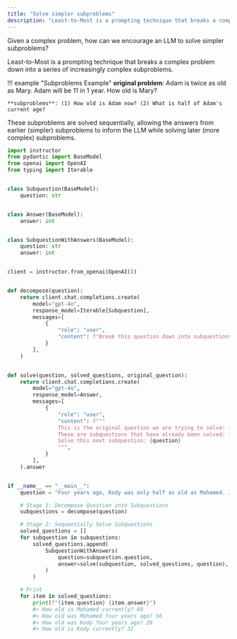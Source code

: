 ```yaml
---
title: "Solve simpler subproblems"
description: "Least-to-Most is a prompting technique that breaks a complex problem down into a series of increasingly complex subproblems."
---
```


Given a complex problem, how can we encourage an LLM to solve simpler subproblems?

Least-to-Most is a prompting technique that breaks a complex problem down into a series of increasingly complex subproblems.

!!! example "Subproblems Example"
    **original problem**: Adam is twice as old as Mary. Adam will be 11 in 1 year. How old is Mary?
    
    **subproblems**: (1) How old is Adam now? (2) What is half of Adam's current age?

These subproblems are solved sequentially, allowing the answers from earlier (simpler) subproblems to inform the LLM while solving later (more complex) subproblems.

```python
import instructor
from pydantic import BaseModel
from openai import OpenAI
from typing import Iterable


class Subquestion(BaseModel):
    question: str


class Answer(BaseModel):
    answer: int


class SubquestionWithAnswers(BaseModel):
    question: str
    answer: int


client = instructor.from_openai(OpenAI())


def decompose(question):
    return client.chat.completions.create(
        model="gpt-4o",
        response_model=Iterable[Subquestion],
        messages=[
            {
                "role": "user",
                "content": f"Break this question down into subquestions to solve sequentially: {question}",
            }
        ],
    )


def solve(question, solved_questions, original_question):
    return client.chat.completions.create(
        model="gpt-4o",
        response_model=Answer,
        messages=[
            {
                "role": "user",
                "content": f"""
                This is the original question we are trying to solve: {original_question}
                These are subquestions that have already been solved: {solved_questions}
                Solve this next subquestion: {question}
                """,
            }
        ],
    ).answer


if __name__ == "__main__":
    question = "Four years ago, Kody was only half as old as Mohamed. If Mohamed is currently twice 30 years old, how old is Kody?"

    # Stage 1: Decompose Question into Subquestions
    subquestions = decompose(question)

    # Stage 2: Sequentially Solve Subquestions
    solved_questions = []
    for subquestion in subquestions:
        solved_questions.append(
            SubquestionWithAnswers(
                question=subquestion.question,
                answer=solve(subquestion, solved_questions, question),
            )
        )

    # Print
    for item in solved_questions:
        print(f"{item.question} {item.answer}")
        #> How old is Mohamed currently? 60
        #> How old was Mohamed four years ago? 56
        #> How old was Kody four years ago? 28
        #> How old is Kody currently? 32
```